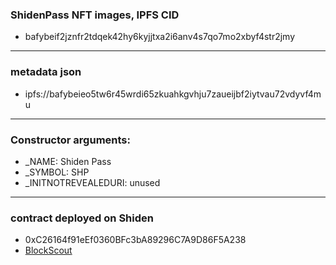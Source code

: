 ### ShidenPass NFT images, IPFS CID
* bafybeif2jznfr2tdqek42hy6kyjjtxa2i6anv4s7qo7mo2xbyf4str2jmy

---

### metadata json
* ipfs://bafybeieo5tw6r45wrdi65zkuahkgvhju7zaueijbf2iytvau72vdyvf4mu

---
### Constructor arguments:

* _NAME: Shiden Pass
* _SYMBOL: SHP
* _INITNOTREVEALEDURI: unused

---
### contract deployed on Shiden
* 0xC26164f91eEf0360BFc3bA89296C7A9D86F5A238
* [BlockScout](https://blockscout.com/shiden/address/0xC26164f91eEf0360BFc3bA89296C7A9D86F5A238/read-contract)

